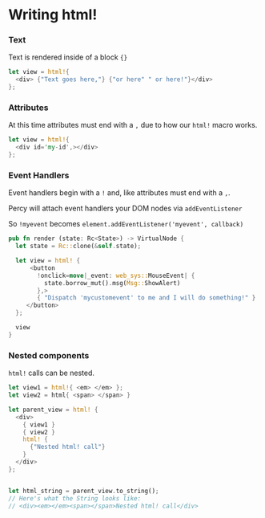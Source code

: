 # Writing html!

### Text

Text is rendered inside of a block `{}`

```rust
let view = html!{
  <div> {"Text goes here,"} {"or here" " or here!"}</div>
};
```

### Attributes

At this time attributes must end with a `,` due to how our `html!` macro works.

```rust
let view = html!{
  <div id='my-id',></div>
};
```

### Event Handlers

Event handlers begin with a `!` and, like attributes must end with a `,`.

Percy will attach event handlers your DOM nodes via `addEventListener`

So `!myevent` becomes `element.addEventListener('myevent', callback)`

```rust
pub fn render (state: Rc<State>) -> VirtualNode {
  let state = Rc::clone(&self.state);

  let view = html! {
      <button
        !onclick=move|_event: web_sys::MouseEvent| {
          state.borrow_mut().msg(Msg::ShowAlert)
        },>
        { "Dispatch 'mycustomevent' to me and I will do something!" }
     </button>
  };

  view
}
```

### Nested components

`html!` calls can be nested.

```rust
let view1 = html!{ <em> </em> };
let view2 = html{ <span> </span> }

let parent_view = html! {
  <div>
    { view1 }
    { view2 }
    html! {
      {"Nested html! call"}
    }
  </div>
};


let html_string = parent_view.to_string();
// Here's what the String looks like:
// <div><em></em><span></span>Nested html! call</div>
```

